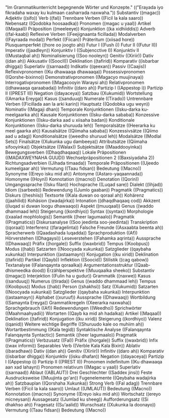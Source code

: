 "Im Grammatikunterricht begegnende Wörter und Konzepte." (("Erayada iyo fikradaha waxay ku kulmaan casharrada naxwaha."))
Substantiv ((magac))
Adjektiv ((sifo))
Verb ((fal))
Trennbare Verben ((Ficil la kala saaro))
Nebensatz ((Qodobka hoosaadka))
Pronomen ((magac u yaal))
Artikel ((Maqaal))
Präposition ((meeleeye))
Konjunktion ((ka xidhiiddis))
Adverb ((fal-kaab))
Reflexive Verben ((Feejignaanta ficillada))
Modalverben ((Fayraada modal))
Perfekt ((Fiican))
Präteritum ((xiisad hore))
Plusquamperfekt ((hore oo joogto ah))
Futur I ((Fush i))
Futur II ((Futur II))
Imperativ ((jaadleyn))
Konjunktiv I ((Subjencctive I))
Konjunktiv II ((Mustaqbal ah))
Nominalisierung ((Soo nooleyn))
Genitiv ((Xiriir))
Dativ ((dan ah))
Akkusativ ((SoocII))
Deklination ((tafirid))
Komparativ ((isbarbar dhigga))
Superlativ ((sarnaad))
Indikativ ((qeexan))
Passiv ((Caajis))
Reflexivpronomen ((Ku dhawaaqa dhawaaqa))
Possessivpronomen ((Qorshe-bixinno))
Demonstrativpronomen ((Magacyo muujinaya))
Interrogativpronomen ((Magacooyin Waraysi ah))
Relativpronomen ((dhawaaqa qaraabada))
Infinitiv ((daro ah))
Partizip I ((Appestop i))
Partizip II ((PREST II))
Negation ((dayaceya))
Satzbau ((Xukumid))
Wortstellung ((Amarka Ereyga))
Kasus ((sanduuq))
Numerale ((Tirado))
Untrennbare Verben ((Ficillada aan la arki karin))
Hauptsatz ((Qodobka ugu weyn))
Nominativ ((Magaji dhan))
Temporale Konjunktionen ((Isku-darka ku-meelgaarka ah))
Kausale Konjunktionen ((Isku-darka sababa))
Konzessive Konjunktionen ((Isku-darka aad u xiisaha badan))
Konditionale Konjunktionen ((Isku-darka shuruuda leh))
Temporalsätze ((Heerarka ku meel gaarka ah))
Kausalsätze ((Qiimaha sababa))
Konzessivsätze ((Qiimo aad u adag))
Konditionalsätze ((weedho shuruud leh))
Modalsätze ((Modlal Sets))
Finalsätze ((Xukunka ugu dambeeya))
Attributsätze ((Qiimaha sifooyinka))
Objektsätze ((Walax))
Subjektsätze ((Maaddooyinka))
Bewegungsverben ((Dhaqdhaqaaq))
Lokale Präpositionen ((MADAXWEYNAHA GUUD))
Wechselpräpositionen 2 ((Baxsiyadaha 2))
Richtungsadverbien ((Jihada timaada))
Temporale Präpositionen ((Ujeedo kumeelgaar ah))
Vermutung ((Taau fidsan))
Bedeutung ((Macno))
Synonyme ((Ereyo isku mid ah))
Antonyme ((Astaro-yaqaannada))
Homonyme ((Hoyn))
Konnotation ((macno))
Denotation ((Qorin))
Umgangssprache ((Isku filan))
Hochsprache ((Luqad sare))
Dialekt ((lihjad))
Idiom ((sarbeeb))
Redewendung ((Jumlo gaaban))
Pragmatik ((Pragmatics))
Diskurs ((heshiis))
Textsorte ((Kala duwan oo qoraal ah))
Kohärenz ((jaahilid))
Kohäsion ((wadajirka))
Intonation ((dhaqdhaqaaq cod))
Akkzent ((luqad si duwan loogu dhawaaqo))
Aspekt ((muuqaal))
Genus ((waddo dhammaad leh))
Steigerung ((kordhiyo))
Syntax ((syntax))
Morphologie ((xaalad mophlologis))
Semantik ((heer lagumaalo))
Pragmatik ((Pragmatics))
Diskursanalyse ((Soo jeedinta soo-jeedinta))
Transkription ((qoraal))
Interferenz ((faragelinta))
Falsche Freunde ((Asxaabta beenta ah))
Spracherwerb ((Qaadashada luqadda))
Sprachproduktion ((Af))
Hörverstehen ((Dhagaysi))
Leseverstehen ((Fahamka aqrinta))
Aussprache ((Dhawaaq))
Präfix ((horgale))
Suffix ((waxbrid))
Tempus ((Koobpus))
Modus ((hab))
Satzarten ((Noocyada xukunka))
Satzglieder ((qaybaha xukunka))
Interpunktion ((astaamayn))
Konjugation ((ku xirid))
Deklination ((tafirid))
Partikel ((Qayb))
Inflektion ((Soocid))
Stilistik ((cag qabow))
Textanalyse ((Falanqaynta qoraalka))
Argumentationsstruktur ((Qaab-dhismeedka dood))
Erzählperspektive ((Muuqaalka sheeko))
Substantiv ((magac))
Interjektion ((Fulin ha u gudur))
Grammatik ((naxwe))
Kasus ((sanduuq))
Numerus ((tirada))
Genus ((waddo dhammaad leh))
Tempus ((Koobpus))
Modus ((hab))
Person ((shakhsi))
Satz ((Xukumid))
Satzarten ((Noocyada xukunka))
Satzglieder ((qaybaha xukunka))
Interpunktion ((astaamayn))
Alphabet ((xuruuf))
Aussprache ((Dhawaaq))
Wortbildung ((Samaynta Ereyga))
Grammatikregeln ((Xeerarka naxwaha))
Sprachgebrauch ((Af))
Redewendungen ((Weedho))
Sprichwörter ((Maahmaahyadii))
Wortarten ((Qayb ka mid ah hadalka))
Artikel ((Maqaal))
Deklination ((tafirid))
Konjugation ((ku xirid))
Steigerung ((kordhiyo))
Valenz ((qanid))
Weitere wichtige Begriffe ((Shuruudo kale oo muhiim ah))
Wortartbestimmung ((Kala tegid))
Syntaktische Analyse ((Falanqaynta Falanqaynta Syntactic))
Semantik ((heer lagumaalo))
Pragmatik ((Pragmatics))
Verbzusatz ((Fal))
Präfix ((horgale))
Suffix ((waxbrid))
Infix ((wax informi))
Separables Verb ((Verble Kala Kala Bixin))
Ablativ ((baradhaw))
Dativ ((dan ah))
Genitiv ((Xiriir))
Infinitiv ((daro ah))
Komparativ ((isbarbar dhigga))
Konjunktiv ((isku dhafan))
Negation ((dayaceya))
Partizip I ((Appestop i))
Partizip II ((PREST II))
Pronomen indefinitum ((Ku dhawaaqa aan xad lahayn))
Pronomen relativum ((Magac u yaal))
Superlativ ((sarnaad))
Ablaut ((ABLAUT))
Drei Geschlechter ((Saddex jinsi))
Feste Ausdrucksweise ((Muujinta go'an))
Fugenelemente ((Qeybaha wadajirka ah))
Satzbauplan ((Qorshaha Xukunka))
Strong Verb ((Fal adag))
Trennbare Verben ((Ficil la kala saaro))
Umlaut ((UMLAUT))
Bedeutung ((Macno))
Konnotation ((macno))
Synonyme ((Ereyo isku mid ah))
Wortschatz ((ereyo micneysan))
Aussagesatz ((Jumlad ku sheeg))
Aufforderungsatz ((Si dhakhso ah))
Fragesatz ((Su'aalid))
Wunschsatz ((Xukunka la doonayo))
Vermutung ((Taau fidsan))
Bedeutung ((Macno))
